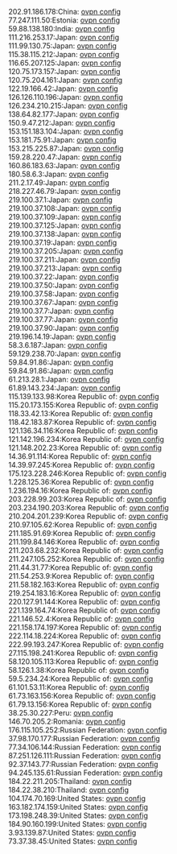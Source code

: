 202.91.186.178:China: [ovpn config](vpn/202_91_186_178.ovpn)  
77.247.111.50:Estonia: [ovpn config](vpn/77_247_111_50.ovpn)  
59.88.138.180:India: [ovpn config](vpn/59_88_138_180.ovpn)  
111.216.253.17:Japan: [ovpn config](vpn/111_216_253_17.ovpn)  
111.99.130.75:Japan: [ovpn config](vpn/111_99_130_75.ovpn)  
115.38.115.212:Japan: [ovpn config](vpn/115_38_115_212.ovpn)  
116.65.207.125:Japan: [ovpn config](vpn/116_65_207_125.ovpn)  
120.75.173.157:Japan: [ovpn config](vpn/120_75_173_157.ovpn)  
120.75.204.161:Japan: [ovpn config](vpn/120_75_204_161.ovpn)  
122.19.166.42:Japan: [ovpn config](vpn/122_19_166_42.ovpn)  
126.126.110.196:Japan: [ovpn config](vpn/126_126_110_196.ovpn)  
126.234.210.215:Japan: [ovpn config](vpn/126_234_210_215.ovpn)  
138.64.82.177:Japan: [ovpn config](vpn/138_64_82_177.ovpn)  
150.9.47.212:Japan: [ovpn config](vpn/150_9_47_212.ovpn)  
153.151.183.104:Japan: [ovpn config](vpn/153_151_183_104.ovpn)  
153.181.75.91:Japan: [ovpn config](vpn/153_181_75_91.ovpn)  
153.215.225.87:Japan: [ovpn config](vpn/153_215_225_87.ovpn)  
159.28.220.47:Japan: [ovpn config](vpn/159_28_220_47.ovpn)  
160.86.183.63:Japan: [ovpn config](vpn/160_86_183_63.ovpn)  
180.58.6.3:Japan: [ovpn config](vpn/180_58_6_3.ovpn)  
211.2.17.49:Japan: [ovpn config](vpn/211_2_17_49.ovpn)  
218.227.46.79:Japan: [ovpn config](vpn/218_227_46_79.ovpn)  
219.100.37.1:Japan: [ovpn config](vpn/219_100_37_1.ovpn)  
219.100.37.108:Japan: [ovpn config](vpn/219_100_37_108.ovpn)  
219.100.37.109:Japan: [ovpn config](vpn/219_100_37_109.ovpn)  
219.100.37.125:Japan: [ovpn config](vpn/219_100_37_125.ovpn)  
219.100.37.138:Japan: [ovpn config](vpn/219_100_37_138.ovpn)  
219.100.37.19:Japan: [ovpn config](vpn/219_100_37_19.ovpn)  
219.100.37.205:Japan: [ovpn config](vpn/219_100_37_205.ovpn)  
219.100.37.211:Japan: [ovpn config](vpn/219_100_37_211.ovpn)  
219.100.37.213:Japan: [ovpn config](vpn/219_100_37_213.ovpn)  
219.100.37.22:Japan: [ovpn config](vpn/219_100_37_22.ovpn)  
219.100.37.50:Japan: [ovpn config](vpn/219_100_37_50.ovpn)  
219.100.37.58:Japan: [ovpn config](vpn/219_100_37_58.ovpn)  
219.100.37.67:Japan: [ovpn config](vpn/219_100_37_67.ovpn)  
219.100.37.7:Japan: [ovpn config](vpn/219_100_37_7.ovpn)  
219.100.37.77:Japan: [ovpn config](vpn/219_100_37_77.ovpn)  
219.100.37.90:Japan: [ovpn config](vpn/219_100_37_90.ovpn)  
219.196.14.19:Japan: [ovpn config](vpn/219_196_14_19.ovpn)  
58.3.6.187:Japan: [ovpn config](vpn/58_3_6_187.ovpn)  
59.129.238.70:Japan: [ovpn config](vpn/59_129_238_70.ovpn)  
59.84.91.86:Japan: [ovpn config](vpn/59_84_91_86.ovpn)  
59.84.91.86:Japan: [ovpn config](vpn/59_84_91_86.ovpn)  
61.213.28.1:Japan: [ovpn config](vpn/61_213_28_1.ovpn)  
61.89.143.234:Japan: [ovpn config](vpn/61_89_143_234.ovpn)  
115.139.133.98:Korea Republic of: [ovpn config](vpn/115_139_133_98.ovpn)  
115.20.173.155:Korea Republic of: [ovpn config](vpn/115_20_173_155.ovpn)  
118.33.42.13:Korea Republic of: [ovpn config](vpn/118_33_42_13.ovpn)  
118.42.183.87:Korea Republic of: [ovpn config](vpn/118_42_183_87.ovpn)  
121.136.34.116:Korea Republic of: [ovpn config](vpn/121_136_34_116.ovpn)  
121.142.196.234:Korea Republic of: [ovpn config](vpn/121_142_196_234.ovpn)  
121.148.202.23:Korea Republic of: [ovpn config](vpn/121_148_202_23.ovpn)  
14.36.91.114:Korea Republic of: [ovpn config](vpn/14_36_91_114.ovpn)  
14.39.97.245:Korea Republic of: [ovpn config](vpn/14_39_97_245.ovpn)  
175.123.228.246:Korea Republic of: [ovpn config](vpn/175_123_228_246.ovpn)  
1.228.125.36:Korea Republic of: [ovpn config](vpn/1_228_125_36.ovpn)  
1.236.194.16:Korea Republic of: [ovpn config](vpn/1_236_194_16.ovpn)  
203.228.99.203:Korea Republic of: [ovpn config](vpn/203_228_99_203.ovpn)  
203.234.190.203:Korea Republic of: [ovpn config](vpn/203_234_190_203.ovpn)  
210.204.201.239:Korea Republic of: [ovpn config](vpn/210_204_201_239.ovpn)  
210.97.105.62:Korea Republic of: [ovpn config](vpn/210_97_105_62.ovpn)  
211.185.91.69:Korea Republic of: [ovpn config](vpn/211_185_91_69.ovpn)  
211.199.84.146:Korea Republic of: [ovpn config](vpn/211_199_84_146.ovpn)  
211.203.68.232:Korea Republic of: [ovpn config](vpn/211_203_68_232.ovpn)  
211.247.105.252:Korea Republic of: [ovpn config](vpn/211_247_105_252.ovpn)  
211.44.31.77:Korea Republic of: [ovpn config](vpn/211_44_31_77.ovpn)  
211.54.253.9:Korea Republic of: [ovpn config](vpn/211_54_253_9.ovpn)  
211.58.182.163:Korea Republic of: [ovpn config](vpn/211_58_182_163.ovpn)  
219.254.183.16:Korea Republic of: [ovpn config](vpn/219_254_183_16.ovpn)  
220.127.91.144:Korea Republic of: [ovpn config](vpn/220_127_91_144.ovpn)  
221.139.164.74:Korea Republic of: [ovpn config](vpn/221_139_164_74.ovpn)  
221.146.52.4:Korea Republic of: [ovpn config](vpn/221_146_52_4.ovpn)  
221.158.174.197:Korea Republic of: [ovpn config](vpn/221_158_174_197.ovpn)  
222.114.18.224:Korea Republic of: [ovpn config](vpn/222_114_18_224.ovpn)  
222.99.193.247:Korea Republic of: [ovpn config](vpn/222_99_193_247.ovpn)  
27.115.198.241:Korea Republic of: [ovpn config](vpn/27_115_198_241.ovpn)  
58.120.105.113:Korea Republic of: [ovpn config](vpn/58_120_105_113.ovpn)  
58.126.1.38:Korea Republic of: [ovpn config](vpn/58_126_1_38.ovpn)  
59.5.234.24:Korea Republic of: [ovpn config](vpn/59_5_234_24.ovpn)  
61.101.53.11:Korea Republic of: [ovpn config](vpn/61_101_53_11.ovpn)  
61.73.163.156:Korea Republic of: [ovpn config](vpn/61_73_163_156.ovpn)  
61.79.13.156:Korea Republic of: [ovpn config](vpn/61_79_13_156.ovpn)  
38.25.30.227:Peru: [ovpn config](vpn/38_25_30_227.ovpn)  
146.70.205.2:Romania: [ovpn config](vpn/146_70_205_2.ovpn)  
176.115.105.252:Russian Federation: [ovpn config](vpn/176_115_105_252.ovpn)  
37.98.170.177:Russian Federation: [ovpn config](vpn/37_98_170_177.ovpn)  
77.34.106.144:Russian Federation: [ovpn config](vpn/77_34_106_144.ovpn)  
87.251.126.111:Russian Federation: [ovpn config](vpn/87_251_126_111.ovpn)  
92.37.143.77:Russian Federation: [ovpn config](vpn/92_37_143_77.ovpn)  
94.245.135.61:Russian Federation: [ovpn config](vpn/94_245_135_61.ovpn)  
184.22.211.205:Thailand: [ovpn config](vpn/184_22_211_205.ovpn)  
184.22.38.210:Thailand: [ovpn config](vpn/184_22_38_210.ovpn)  
104.174.70.169:United States: [ovpn config](vpn/104_174_70_169.ovpn)  
163.182.174.159:United States: [ovpn config](vpn/163_182_174_159.ovpn)  
173.198.248.39:United States: [ovpn config](vpn/173_198_248_39.ovpn)  
184.90.160.199:United States: [ovpn config](vpn/184_90_160_199.ovpn)  
3.93.139.87:United States: [ovpn config](vpn/3_93_139_87.ovpn)  
73.37.38.45:United States: [ovpn config](vpn/73_37_38_45.ovpn)  
